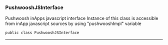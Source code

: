 ### PushwooshJSInterface <a name="PushwooshJSInterface"></a>
Pushwoosh inApps javascript interface
 Instance of this class is accessible from inApp javascript sources by using "pushwooshImpl" variable
```
public class PushwooshJSInterface
```
---
